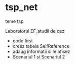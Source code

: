 # tsp_net
teme tsp 

Laboratorul EF_studii de caz
  * code first 
  * creez tabela SelfReference 
  * adaug informatii si le afisez 
  * Scenariul 1 si Scenariul 2 
